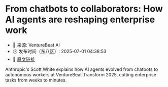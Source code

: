 # From chatbots to collaborators: How AI agents are reshaping enterprise work
- 📅 来源: VentureBeat AI
- 🕒 发布时间（东八区）: 2025-07-01 04:38:53
- 🔗 [原文链接](https://venturebeat.com/ai/from-chatbots-to-collaborators-how-ai-agents-are-reshaping-enterprise-work/)

Anthropic's Scott White explains how AI agents evolved from chatbots to autonomous workers at VentureBeat Transform 2025, cutting enterprise tasks from weeks to minutes.